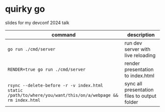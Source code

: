# quirky go

slides for my devconf 2024 talk



command | description
--- | ---
`go run ./cmd/server` | run dev server with live reloading
`RENDER=true go run ./cmd/server` | render presentation to index.html
`rsync --delete-before -r -v index.html static /path/to/where/you/want/this/on/a/webpage && rm index.html` | sync all presentation files to output folder
